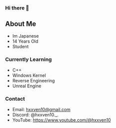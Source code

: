 ### Hi there 👋

## About Me 
- Im Japanese
- 14 Years Old
- Student
  
### Currently Learning
- C++
- Windows Kernel
- Reverse Engineering
- Unreal Engine

### Contact
- Email: hxxven10@gmail.com
- Discord: @hxxven10._.
- YouTube: https://www.youtube.com/@hxxven10


